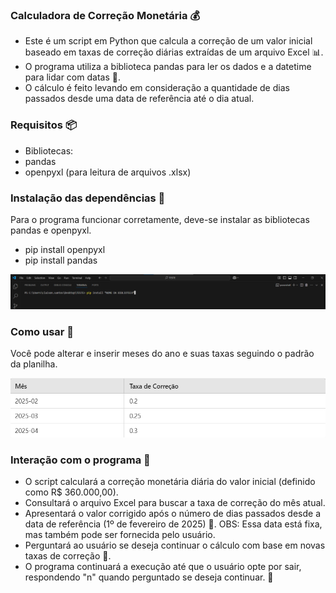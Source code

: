 ### Calculadora de Correção Monetária 💰  
- Este é um script em Python que calcula a correção de um valor inicial baseado em taxas de correção diárias extraídas de um arquivo Excel 📊.  
- O programa utiliza a biblioteca pandas para ler os dados e a datetime para lidar com datas 📅.  
- O cálculo é feito levando em consideração a quantidade de dias passados desde uma data de referência até o dia atual.

### Requisitos 📦

- Bibliotecas:  
- pandas  
- openpyxl (para leitura de arquivos .xlsx)  
### Instalação das dependências 🔧    

Para o programa funcionar corretamente, deve-se instalar as bibliotecas pandas e openpyxl.    

- pip install openpyxl  
- pip install pandas  

![Imagem de exemplo](assets/exemplo.png)

### Como usar 🚀
Você pode alterar e inserir meses do ano e suas taxas seguindo o padrão da planilha.  

![Imagem de exemplo](assets/exemploPlanilha.png)

### Interação com o programa 💬

- O script calculará a correção monetária diária do valor inicial (definido como R$ 360.000,00).  
- Consultará o arquivo Excel para buscar a taxa de correção do mês atual.  
- Apresentará o valor corrigido após o número de dias passados desde a data de referência (1º de fevereiro de 2025) 📅. OBS: Essa data está fixa, mas também pode ser fornecida pelo usuário.  
- Perguntará ao usuário se deseja continuar o cálculo com base em novas taxas de correção 🔄.  
- O programa continuará a execução até que o usuário opte por sair, respondendo "n" quando perguntado se deseja continuar. 🚪
